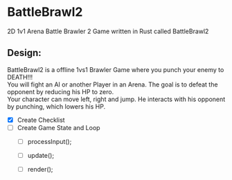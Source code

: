 # BattleBrawl2
2D 1v1 Arena Battle Brawler 2 Game written in Rust called BattleBrawl2

## Design:

BattleBrawl2 is a offline 1vs1 Brawler Game where you punch your enemy to DEATH!!!  
You will fight an AI or another Player in an Arena. The goal is to defeat the opponent by reducing his HP to zero.  
Your character can move left, right and jump. He interacts with his opponent by punching, which lowers his HP. 
- [X] Create Checklist
- [ ] Create Game State and Loop
  - [ ] processInput();
  - [ ] update();
  - [ ] render();

 
